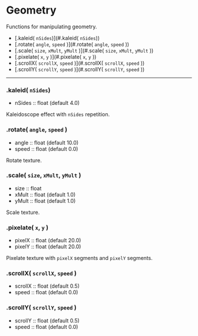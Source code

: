 # Geometry

Functions for manipulating geometry.

- [.kaleid( `nSides`)](#.kaleid( `nSides`))
- [.rotate( `angle`, `speed` )](#.rotate( `angle`, `speed` ))
- [.scale( `size`, `xMult`, `yMult` )](#.scale( `size`, `xMult`, `yMult` ))
- [.pixelate( `x`, `y` )](#.pixelate( `x`, `y` ))
- [.scrollX( `scrollX`, `speed` )](#.scrollX( `scrollX`, `speed` ))
- [.scrollY( `scrollY`, `speed` )](#.scrollY( `scrollY`, `speed` ))

---

### .kaleid( `nSides`)
* nSides :: float (default 4.0)

Kaleidoscope effect with `nSides` repetition.

### .rotate( `angle`, `speed` )
* angle :: float (default 10.0)
* speed :: float (default 0.0)

Rotate texture.

### .scale( `size`, `xMult`, `yMult` )
* size :: float
* xMult :: float (default 1.0)
* yMult :: float (default 1.0)

Scale texture.

### .pixelate( `x`, `y` )
* pixelX :: float (default 20.0)
* pixelY :: float (default 20.0)

Pixelate texture with `pixelX` segments and `pixelY` segments.

### .scrollX( `scrollX`, `speed` )
* scrollX :: float (default 0.5)
* speed :: float (default 0.0)

### .scrollY( `scrollY`, `speed` )
* scrollY :: float (default 0.5)
* speed :: float (default 0.0)